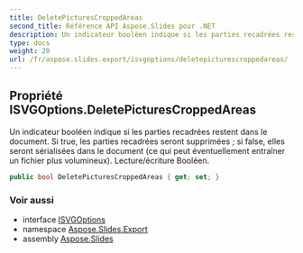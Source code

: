 ```yaml
---
title: DeletePicturesCroppedAreas
second_title: Référence API Aspose.Slides pour .NET
description: Un indicateur booléen indique si les parties recadrées restent dans le document. Si true, les parties recadrées seront supprimées ; si false, elles seront sérialisées dans le document, ce qui peut éventuellement entraîner un fichier plus volumineux. Lecture/écriture Booléen.
type: docs
weight: 20
url: /fr/aspose.slides.export/isvgoptions/deletepicturescroppedareas/
---
```


## Propriété ISVGOptions.DeletePicturesCroppedAreas

Un indicateur booléen indique si les parties recadrées restent dans le document. Si true, les parties recadrées seront supprimées ; si false, elles seront sérialisées dans le document (ce qui peut éventuellement entraîner un fichier plus volumineux). Lecture/écriture Booléen.

```csharp
public bool DeletePicturesCroppedAreas { get; set; }
```

### Voir aussi

* interface [ISVGOptions](../../isvgoptions)
* namespace [Aspose.Slides.Export](../../isvgoptions)
* assembly [Aspose.Slides](../../../)

<!-- NE PAS ÉDITER : généré par xmldocmd pour Aspose.Slides.dll -->